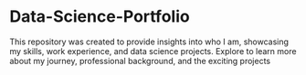 # Data-Science-Portfolio
This repository was created to provide insights into who I am, showcasing my skills, work experience, and data science projects. Explore to learn more about my journey, professional background, and the exciting projects
